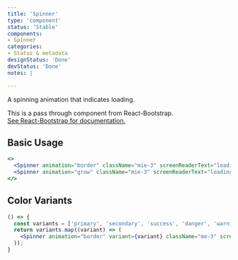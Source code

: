 ```yaml
---
title: 'Spinner'
type: 'component'
status: 'Stable'
components:
- Spinner
categories:
- Status & metadata
designStatus: 'Done'
devStatus: 'Done'
notes: |

---
```


A spinning animation that indicates loading.

<p>
  This is a pass through component from React-Bootstrap.<br/>
  <a href="https://react-bootstrap-v4.netlify.app/components/spinners/" target="_blank" rel="noopener noreferrer">
    See React-Bootstrap for documentation.
  </a>
</p>

## Basic Usage

```jsx live
<>
  <Spinner animation="border" className="mie-3" screenReaderText="loading" />
  <Spinner animation="grow" className="mie-3" screenReaderText="loading" />
</>
```
## Color Variants

```jsx live
() => {
  const variants = ['primary', 'secondary', 'success', 'danger', 'warning', 'info', 'light', 'dark'];
  return variants.map((variant) => (
    <Spinner animation="border" variant={variant} className="me-3" screenReaderText="loading" />
  ));
}
```
